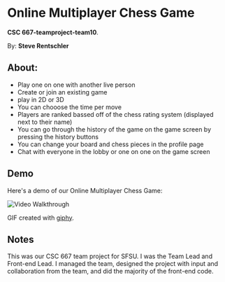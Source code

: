 # Online Multiplayer Chess Game

**CSC 667-teamproject-team10**.

By: **Steve Rentschler**

## About:

 * Play one on one with another live person
 * Create or join an existing game
 * play in 2D or 3D
 * You can chooose the time per move
 * Players are ranked bassed off of the chess rating system (displayed next to their name)
 * You can go through the history of the game on the game screen by pressing the history buttons
 * You can change your board and chess pieces in the profile page
 * Chat with everyone in the lobby or one on one on the game screen

## Demo 

Here's a demo of our Online Multiplayer Chess Game:

<img src='https://media.giphy.com/media/ihGanCN11SFq8h3NL6/giphy.gif' width='' alt='Video Walkthrough' />

GIF created with [giphy](https://giphy.com).

## Notes

This was our CSC 667 team project for SFSU. I was the Team Lead and Front-end Lead. I managed the team, designed the project with input and collaboration from the team, and did the majority of the front-end code.


